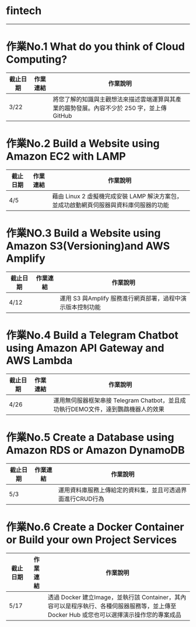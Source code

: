 # fintech
---
# 作業No.1 What do you think of Cloud Computing?

|截止日期|作業連結|作業說明|
|---|---|---|
|3/22| |將您了解的知識與主觀想法來描述雲端運算與其產業的趨勢發展。內容不少於 250 字，並上傳 GitHub|


# 作業No.2 Build a Website using Amazon EC2 with LAMP

|截止日期|作業連結|作業說明|
|---|---|---|
|4/5| |藉由 Linux 2 虛擬機完成安裝 LAMP 解決方案包，並成功啟動網頁伺服器與資料庫伺服器的功能|


# 作業NO.3 Build a Website using Amazon S3(Versioning)and AWS Amplify

|截止日期|作業連結|作業說明|
|---|---|---|
|4/12| |運用 S3 與Amplify 服務進行網頁部署，過程中演示版本控制功能|


# 作業No.4 Build a Telegram Chatbot using Amazon API Gateway and AWS Lambda

|截止日期|作業連結|作業說明|
|---|---|---|
|4/26| |運用無伺服器框架串接 Telegram Chatbot，並且成功執行DEMO文件，達到鸚鵡機器人的效果|

# 作業No.5 Create a Database using Amazon RDS or Amazon DynamoDB

|截止日期|作業連結|作業說明|
|---|---|---|
|5/3| |運用資料庫服務上傳給定的資料集，並且可透過界面進行CRUD行為|

# 作業No.6 Create a Docker Container or Build your own Project Services

|截止日期|作業連結|作業說明|
|---|---|---|
|5/17| |透過 Docker 建立Image，並執行該 Container，其內容可以是程序執行、各種伺服器服務等，並上傳至 Docker Hub 或您也可以選擇演示操作您的專案成品|
